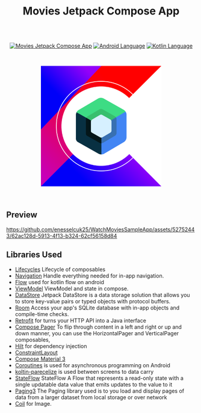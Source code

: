 <h1 align="center">Movies Jetpack Compose App</h1></br>

<br>

<p align="center">
  <a href="#"><img alt="Movies Jetpack Compose App"  src="https://badgen.net/badge/Apps/58?icon=https://raw.githubusercontent.com/androiddevnotes/awesome-jetpack-compose-android   apps/master/assets/count.svg&color=0984e3"/></a>
  <a href="#"><img alt="Android Language" src="https://badgen.net/badge/OS/Android?icon=https://raw.githubusercontent.com/androiddevnotes/awesome-jetpack-compose-android-apps/master/asserts/android.svg&color=3ddc84"/></a>
  <a href="#"><img alt="Kotlin Language" src="https://badgen.net/badge/language/Kotlin?icon=https://raw.githubusercontent.com/androiddevnotes/awesome-jetpack-compose-android-apps/master/asserts/kotlin.svg&color=f18e33"/></a>

</p>

<br>
<p align="center">
<img width="320px" src="asserts/jetpack_compose_androiddevnotes.png" alt="jetpack compose androiddevnotes logo"></img>
</p><br>


Preview
-------------------------
https://github.com/enesselcuk25/WatchMoviesSampleApp/assets/52752443/62ac128d-5913-4f13-b324-62cf56158d84

Libraries Used
--------------
  * [Lifecycles][3] Lifecycle of composables
  * [Navigation][4] Handle everything needed for in-app navigation.
  * [Flow][5] used for kotlin flow on android 
  * [ViewModel][6] ViewModel and state in compose.
  * [DataStore][7] Jetpack DataStore is a data storage solution that allows you to store key-value pairs or typed objects with protocol buffers.
  * [Room][8] Access your app's SQLite database with in-app objects and compile-time checks.
  * [Retrofit][9] for turns your HTTP API into a Java interface
  * [Compose Pager][10] To flip through content in a left and right or up and down manner,  you can use the HorizontalPager and VerticalPager composables, 
  * [Hilt][11] for dependency injection
  * [ConstraintLayout][13]
  * [Compose Material 3][14]
  * [Coroutines][16] is used for asynchronous programming on Android
  * [koltin-parecelize][17] is used between screens to data carry 
  * [StateFlow][18] StateFlow A Flow that represents a read-only state with a single updatable data value that emits updates to the value to it
  * [Paging3][21] The Paging library used is to you load and display pages of data from a larger dataset from local storage or over network
  * [Coil][22] for Image.


    
[3]: https://developer.android.com/jetpack/compose/lifecycle
[4]: https://developer.android.com/jetpack/compose/navigation
[5]: https://developer.android.com/kotlin/flow
[6]: https://developer.android.com/topic/libraries/architecture/viewmodel
[7]: https://developer.android.com/topic/libraries/architecture/datastore
[8]: https://developer.android.com/training/data-storage/room
[9]: https://square.github.io/retrofit/
[10]: https://developer.android.com/jetpack/compose/layouts/pager
[11]: https://developer.android.com/training/dependency-injection/hilt-android
[12]: https://github.com/airbnb/lottie-android
[13]: https://developer.android.com/jetpack/compose/layouts/constraintlayout
[14]: https://developer.android.com/jetpack/androidx/releases/compose-material3
[15]: https://developer.android.com/topic/architecture
[16]: https://developer.android.com/kotlin/coroutines
[17]: https://developer.android.com/kotlin/parcelize
[18]: https://developer.android.com/kotlin/flow/stateflow-and-sharedflow
[19]: https://developer.android.com/topic/libraries/architecture/datastore?gclid=CjwKCAjw9NeXBhAMEiwAbaY4liy2YHqQkrxCEEXe3Cq1ZBmkYnQK6q7Zs5C5juMPBLgguRXqPNn0pRoCTPYQAvD_BwE&gclsrc=aw.ds
[20]: https://developer.android.com/topic/libraries/architecture/livedata
[21]: https://github.com/PierfrancescoSoffritti/android-youtube-player
[22]: https://coil-kt.github.io/coil/compose/
